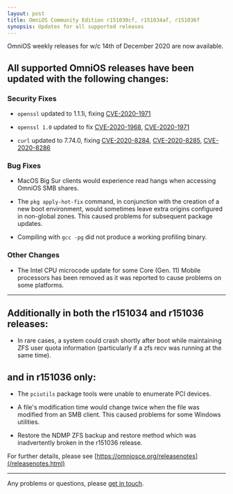```yaml
---
layout: post
title: OmniOS Community Edition r151030cf, r151034af, r151036f
synopsis: Updates for all supported releases
---
```

OmniOS weekly releases for w/c 14th of December 2020 are now available.

## All supported OmniOS releases have been updated with the following changes:

### Security Fixes

* `openssl` updated to 1.1.1i, fixing
  [CVE-2020-1971](https://www.openssl.org/news/secadv/20201208.txt)

* `openssl 1.0` updated to fix
  [CVE-2020-1968](https://www.openssl.org/news/secadv/20200909.txt),
  [CVE-2020-1971](https://www.openssl.org/news/secadv/20201208.txt)

* `curl` updated to 7.74.0, fixing
  [CVE-2020-8284](https://curl.se/docs/CVE-2020-8284.html),
  [CVE-2020-8285](https://curl.se/docs/CVE-2020-8285.html),
  [CVE-2020-8286](https://curl.se/docs/CVE-2020-8286.html)

### Bug Fixes

* MacOS Big Sur clients would experience read hangs when accessing OmniOS
  SMB shares.

* The `pkg apply-hot-fix` command, in conjunction with the creation of a new
  boot environment, would sometimes leave extra origins configured in
  non-global zones. This caused problems for subsequent package updates.

* Compiling with `gcc -pg` did not produce a working profiling binary.

### Other Changes

* The Intel CPU microcode update for some Core (Gen. 11) Mobile processors
  has been removed as it was reported to cause problems on some platforms.

---

## Additionally in both the r151034 and r151036 releases:

* In rare cases, a system could crash shortly after boot while maintaining
  ZFS user quota information (particularly if a zfs recv was running at
  the same time).

## and in r151036 only:

* The `pciutils` package tools were unable to enumerate PCI devices.

* A file's modification time would change twice when the file was modified
  from an SMB client. This caused problems for some Windows utilities.

* Restore the NDMP ZFS backup and restore method which was inadvertently
  broken in the r151036 release.


For further details, please see
[https://omniosce.org/releasenotes](/releasenotes.html)

---

Any problems or questions, please [get in touch](/about/contact.html).

